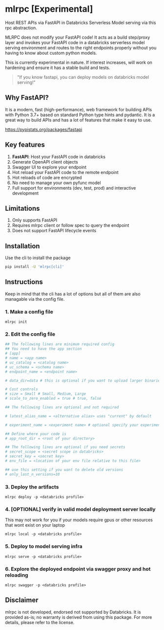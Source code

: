 # mlrpc [Experimental]

Host REST APIs via FastAPI in Databricks Serverless Model serving via this rpc abstraction.

MLRPC does not modify your FastAPI code! It acts as a build step/proxy layer
and invokes your FastAPI code in a databricks serverless model serving environment and routes to the right endpoints 
properly without you having to know about custom python models. 

This is currently experimental in nature. If interest increases, will work on hardening and ensure it has a stable build
and tests.

> "If you know fastapi, you can deploy models on databricks model serving!"

## Why FastAPI?

It is a modern, fast (high-performance), web framework for building APIs with Python 3.7+ based on standard Python type hints and pydantic.
It is a great way to build APIs and has a lot of features that make it easy to use.

https://pypistats.org/packages/fastapi

## Key features

1. **FastAPI**: Host your FastAPI code in databricks
2. Generate OpenAPI client objects
3. Swagger UI to explore your endpoint
4. Hot reload your FastAPI code to the remote endpoint
5. Hot reloads of code are encrypted
6. No need to manage your own pyfunc model
7. Full support for environments (dev, test, prod) and interactive development

## Limitations

1. Only supports FastAPI
2. Requires mlrpc client or follow spec to query the endpoint
3. Does not support FastAPI lifecycle events

## Installation

Use the cli to install the package

```bash
pip install -U 'mlrpc[cli]'
```

## Instructions

Keep in mind that the cli has a lot of options but all of them are also managable via the config file.

### 1. Make a config file

```
mlrpc init
```

### 2. Edit the config file

```toml
## The following lines are minimum required config
## You need to have the app section
# [app]
# name = <app name>
# uc_catalog = <catalog name>
# uc_schema = <schema name>
# endpoint_name = <endpoint name>

# data_dir=data # this is optional if you want to upload larger binaries like chroma, sqlite, faiss, lancedb, etc

# Cost controls
# size = Small # Small, Medium, Large
# scale_to_zero_enabled = true # true, false

## The following lines are optional and not required

# latest_alias_name = <alternative alias> uses "current" by default

# experiment_name = <experiment name> # optional specify your experiment name

## Define where your code is
# app_root_dir = <root of your directory>

## The following lines are optional if you need secrets
# secret_scope = <secret scope in databricks>
# secret_key = <secret key>
# env_file = <location of your env file relative to this file>

## use this setting if you want to delete old versions
# only_last_n_versions=10
```

### 3. Deploy the artifacts

```
mlrpc deploy -p <databricks profile>
```

### 4. [OPTIONAL] verify in valid model deployment server locally

This may not work for you if your models require gpus or other resources that wont exist on your laptop

```
mlrpc local -p <databricks profile>
```

### 5. Deploy to model serving infra

```
mlrpc serve -p <databricks profile>
```

### 6. Explore the deployed endpoint via swagger proxy and hot reloading

```
mlrpc swagger -p <databricks profile>
```

## Disclaimer
mlrpc is not developed, endorsed not supported by Databricks. It is provided as-is; no warranty is derived from using this package. 
For more details, please refer to the license.


